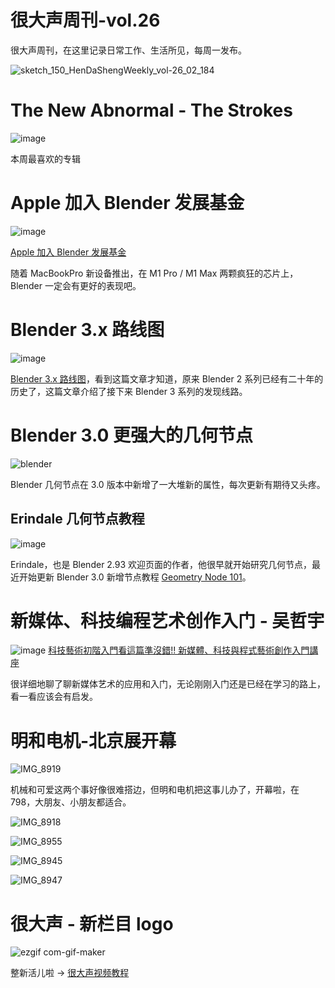 # 很大声周刊-vol.26
很大声周刊，在这里记录日常工作、生活所见，每周一发布。

![sketch_150_HenDaShengWeekly_vol-26_02_184](https://user-images.githubusercontent.com/20842136/139567021-71de7d0c-91c9-4dff-bc55-59327a91a70d.png)

# The New Abnormal - The Strokes
![image](https://user-images.githubusercontent.com/20842136/139567098-c19e51a5-0343-453d-bb02-801d52e64348.png)

本周最喜欢的专辑

# Apple 加入 Blender 发展基金
![image](https://user-images.githubusercontent.com/20842136/139567989-5c434909-cd2b-4777-b7ec-31629454a4cc.png)

[Apple 加入 Blender 发展基金](https://www.blender.org/press/apple-joins-blender-development-fund/)

随着 MacBookPro 新设备推出，在 M1 Pro / M1 Max 两颗疯狂的芯片上，Blender 一定会有更好的表现吧。

# Blender 3.x 路线图
![image](https://user-images.githubusercontent.com/20842136/139568106-506166b4-3962-4c85-86e4-310e90e569a3.png)

[Blender 3.x 路线图](https://code.blender.org/2021/10/blender-3-x-roadmap/)，看到这篇文章才知道，原来 Blender 2 系列已经有二十年的历史了，这篇文章介绍了接下来 Blender 3 系列的发现线路。

# Blender 3.0 更强大的几何节点
![blender](https://user-images.githubusercontent.com/20842136/139573003-7f433bd6-90a1-4db5-abf4-5ecb86be938a.png)

Blender 几何节点在 3.0 版本中新增了一大堆新的属性，每次更新有期待又头疼。

## Erindale 几何节点教程
![image](https://user-images.githubusercontent.com/20842136/139573174-d79e17c3-9436-4347-b0a9-4b5dcc19336f.png)

Erindale，也是 Blender 2.93 欢迎页面的作者，他很早就开始研究几何节点，最近开始更新 Blender 3.0 新增节点教程 [Geometry Node 101](https://www.youtube.com/c/Erindale)。

# 新媒体、科技编程艺术创作入门 - 吴哲宇
![image](https://user-images.githubusercontent.com/20842136/139617679-f818213f-75da-4e68-ba7e-881b04c0a616.png)
[科技藝術初階入門看這篇準沒錯!! 新媒體、科技與程式藝術創作入門講座](https://www.youtube.com/watch?v=3Fr697MdcF8&t=991s)

很详细地聊了聊新媒体艺术的应用和入门，无论刚刚入门还是已经在学习的路上，看一看应该会有启发。

# 明和电机-北京展开幕
![IMG_8919](https://user-images.githubusercontent.com/20842136/139567491-fcbef5ca-5674-4ca0-ac11-3e58abfc1903.jpeg)

机械和可爱这两个事好像很难搭边，但明和电机把这事儿办了，开幕啦，在 798，大朋友、小朋友都适合。

![IMG_8918](https://user-images.githubusercontent.com/20842136/139567529-13bf2eff-c8b2-4c73-b0e1-7020716363ef.jpeg)

![IMG_8955](https://user-images.githubusercontent.com/20842136/139567541-64bfbe37-a9ce-4553-9c79-37fd27674e0c.jpeg)

![IMG_8945](https://user-images.githubusercontent.com/20842136/139567551-3dfa8ffd-f0ca-4a22-89b1-68f5c6d13124.jpeg)

![IMG_8947](https://user-images.githubusercontent.com/20842136/139567560-4a96fb8b-87d5-4980-b3ef-f0c5844e3e5d.jpeg)

# 很大声 - 新栏目 logo
![ezgif com-gif-maker](https://user-images.githubusercontent.com/20842136/139568468-5b70dd43-cdc5-4a76-b116-6b3a80986423.gif)

整新活儿啦 -> [很大声视频教程](https://space.bilibili.com/25994604/channel/seriesdetail?sid=432601)